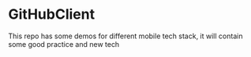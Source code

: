 # GitHubClient
This repo has some demos for different mobile tech stack, it will contain some good practice and new tech
